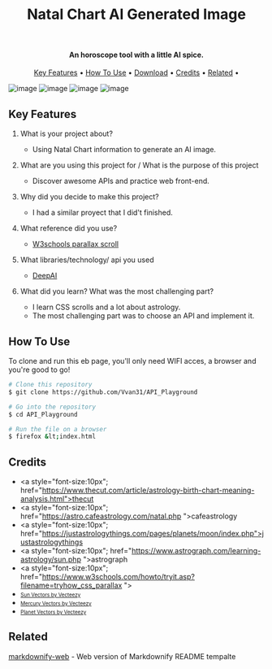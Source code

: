 <h1 align="center">
  <br>Natal Chart AI Generated Image<br><br>
</h1>

<h4 align="center">An horoscope tool with a little AI spice.</h4>

<p align="center">
  <a href="#key-features">Key Features</a> •
  <a href="#how-to-use">How To Use</a> •
  <a href="#download">Download</a> •
  <a href="#credits">Credits</a> •
  <a href="#related">Related</a> •
</p>

![image](https://user-images.githubusercontent.com/71792220/208081467-9149fc87-a5ea-4396-a167-5608b233fd50.png)
![image](https://user-images.githubusercontent.com/71792220/208081554-86e30f0c-7fdf-400f-8a3d-8dc876fa2a5b.png)
![image](https://user-images.githubusercontent.com/71792220/208081607-125217af-a569-41af-a785-49e59219bf26.png)
![image](https://user-images.githubusercontent.com/71792220/208081671-4486e900-21fb-45a8-b2a9-e0ece977886b.png)


## Key Features

1. What is your project about?
  	- Using Natal Chart information to generate an AI image.
2. What are you using this project for / What is the purpose of this project
  	- Discover awesome APIs and practice web front-end. 
3.  Why did you decide to make this project?
  	- I had a similar proyect that I did't finished. 
4.  What reference did you use?
 	- <a href="https://www.w3schools.com/howto/tryit.asp?filename=tryhow_css_parallax">W3schools parallax scroll</a>
5.  What libraries/technology/ api you used
	- <a href="https://deepai.org/machine-learning-model/stable-diffusion">DeepAI</a>
	
6.  What did you learn? What was the most challenging part?
	- I learn CSS scrolls and a lot about astrology. 
	- The most challenging part was to choose an API and implement it. 



## How To Use

To clone and run this eb page, you'll only need WIFI acces, a browser and you're good to go!

```bash
# Clone this repository
$ git clone https://github.com/Vvan31/API_Playground

# Go into the repository
$ cd API_Playground

# Run the file on a browser
$ firefox &lt;index.html
```

## Credits
- <a style="font-size:10px"; href="https://www.thecut.com/article/astrology-birth-chart-meaning-analysis.html">thecut</a> 
- <a style="font-size:10px"; href="https://astro.cafeastrology.com/natal.php ">cafeastrology</a>
- <a style="font-size:10px"; href="https://justastrologythings.com/pages/planets/moon/index.php">justastrologythings</a>
- <a style="font-size:10px"; href="https://www.astrograph.com/learning-astrology/sun.php ">astrograph</a>
- <a style="font-size:10px"; href="https://www.w3schools.com/howto/tryit.asp?filename=tryhow_css_parallax  "></a>
- <a style="font-size:10px;" href="https://www.vecteezy.com/free-vector/sun">Sun Vectors by Vecteezy</a>  
- <a style="font-size:10px;" href="https://www.vecteezy.com/free-vector/mercury">Mercury Vectors by Vecteezy</a>
- <a style="font-size:10px;" href="https://www.vecteezy.com/free-vector/planet">Planet Vectors by Vecteezy</a>

## Related

[markdownify-web](https://github.com/amitmerchant1990/markdownify-web) - Web version of Markdownify README tempalte
